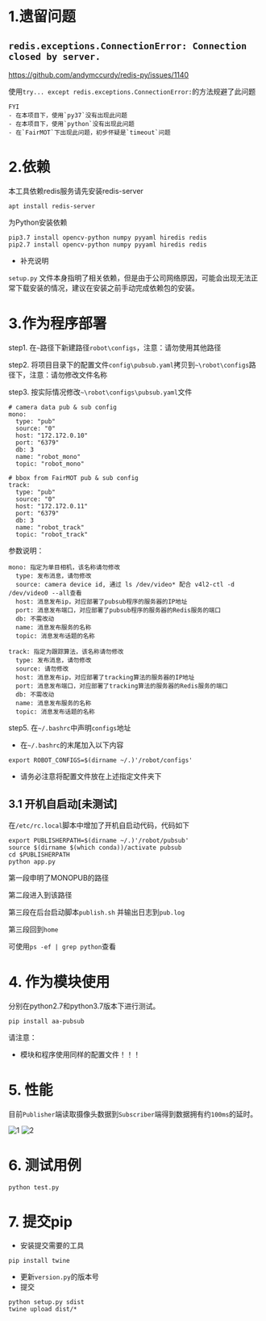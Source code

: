 # 1.遗留问题
## `redis.exceptions.ConnectionError: Connection closed by server.`
https://github.com/andymccurdy/redis-py/issues/1140

使用`try... except redis.exceptions.ConnectionError:`的方法规避了此问题

    FYI
    - 在本项目下，使用`py37`没有出现此问题
    - 在本项目下，使用`python`没有出现此问题
    - 在`FairMOT`下出现此问题，初步怀疑是`timeout`问题

# 2.依赖
本工具依赖redis服务请先安装redis-server
```
apt install redis-server
```

为Python安装依赖
```
pip3.7 install opencv-python numpy pyyaml hiredis redis
pip2.7 install opencv-python numpy pyyaml hiredis redis
```

- 补充说明

`setup.py` 文件本身指明了相关依赖，但是由于公司网络原因，可能会出现无法正常下载安装的情况，建议在安装之前手动完成依赖包的安装。

# 3.作为程序部署
step1. 在`~`路径下新建路径`robot\configs`，注意：请勿使用其他路径

step2. 将项目目录下的配置文件`config\pubsub.yaml`拷贝到`~\robot\configs`路径下，注意：请勿修改文件名称

step3. 按实际情况修改`~\robot\configs\pubsub.yaml`文件
```
# camera data pub & sub config
mono:
  type: "pub"
  source: "0"
  host: "172.172.0.10"
  port: "6379"
  db: 3
  name: "robot_mono"
  topic: "robot_mono"

# bbox from FairMOT pub & sub config
track:
  type: "pub"
  source: "0"
  host: "172.172.0.11"
  port: "6379"
  db: 3
  name: "robot_track"
  topic: "robot_track"
```

参数说明：
```
mono: 指定为单目相机，该名称请勿修改
  type: 发布消息，请勿修改
  source: camera device id, 通过 ls /dev/video* 配合 v4l2-ctl -d  /dev/video0 --all查看
  host: 消息发布ip，对应部署了pubsub程序的服务器的IP地址
  port: 消息发布端口，对应部署了pubsub程序的服务器的Redis服务的端口
  db: 不需改动
  name: 消息发布服务的名称
  topic: 消息发布话题的名称

track: 指定为跟踪算法，该名称请勿修改
  type: 发布消息，请勿修改
  source: 请勿修改
  host: 消息发布ip，对应部署了tracking算法的服务器的IP地址
  port: 消息发布端口，对应部署了tracking算法的服务器的Redis服务的端口
  db: 不需改动
  name: 消息发布服务的名称
  topic: 消息发布话题的名称
```

step5. 在`~/.bashrc`中声明`configs`地址
- 在`~/.bashrc`的末尾加入以下内容
```
export ROBOT_CONFIGS=$(dirname ~/.)'/robot/configs'
```
- 请务必注意将配置文件放在上述指定文件夹下

## 3.1 开机自启动[未测试]
在`/etc/rc.local`脚本中增加了开机自启动代码，代码如下
```
export PUBLISHERPATH=$(dirname ~/.)'/robot/pubsub'
source $(dirname $(which conda))/activate pubsub
cd $PUBLISHERPATH
python app.py
```
第一段申明了MONOPUB的路径

第二段进入到该路径

第三段在后台启动脚本`publish.sh` 并输出日志到`pub.log`

第三段回到`home`

可使用`ps -ef | grep python`查看

# 4. 作为模块使用

分别在python2.7和python3.7版本下进行测试。

```
pip install aa-pubsub
```

请注意：
- 模块和程序使用同样的配置文件！！！

# 5. 性能

目前`Publisher`端读取摄像头数据到`Subscriber`端得到数据拥有约`100ms`的延时。

![1](images/1.jpg)
![2](images/2.jpg)

# 6. 测试用例

```
python test.py
```

# 7. 提交pip

- 安装提交需要的工具
```
pip install twine
```
- 更新`version.py`的版本号
- 提交
```
python setup.py sdist
twine upload dist/*
```